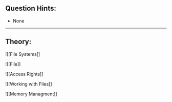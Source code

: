 ## Question Hints:
- None
---
## Theory:
![[File Systems]]

![[File]]

![[Access Rights]]

![[Working with Files]]

![[Memory Managment]]

